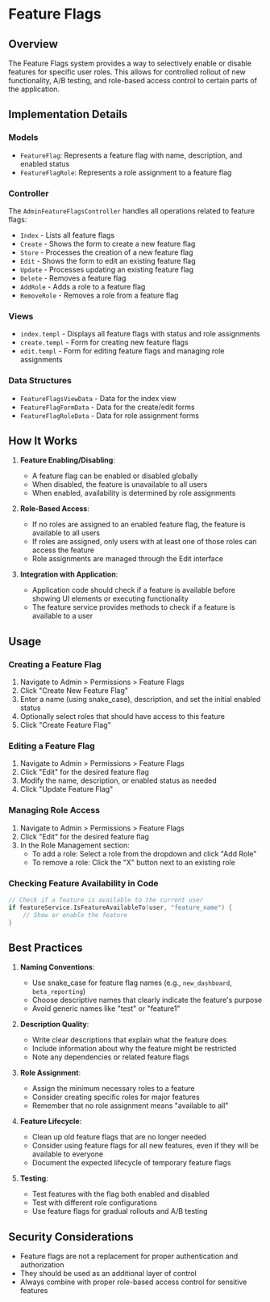 # Feature Flags

## Overview
The Feature Flags system provides a way to selectively enable or disable features for specific user roles. This allows for controlled rollout of new functionality, A/B testing, and role-based access control to certain parts of the application.

## Implementation Details

### Models
- `FeatureFlag`: Represents a feature flag with name, description, and enabled status
- `FeatureFlagRole`: Represents a role assignment to a feature flag

### Controller
The `AdminFeatureFlagsController` handles all operations related to feature flags:
- `Index` - Lists all feature flags
- `Create` - Shows the form to create a new feature flag
- `Store` - Processes the creation of a new feature flag
- `Edit` - Shows the form to edit an existing feature flag
- `Update` - Processes updating an existing feature flag
- `Delete` - Removes a feature flag
- `AddRole` - Adds a role to a feature flag
- `RemoveRole` - Removes a role from a feature flag

### Views
- `index.templ` - Displays all feature flags with status and role assignments
- `create.templ` - Form for creating new feature flags
- `edit.templ` - Form for editing feature flags and managing role assignments

### Data Structures
- `FeatureFlagsViewData` - Data for the index view
- `FeatureFlagFormData` - Data for the create/edit forms
- `FeatureFlagRoleData` - Data for role assignment forms

## How It Works

1. **Feature Enabling/Disabling**:
   - A feature flag can be enabled or disabled globally
   - When disabled, the feature is unavailable to all users
   - When enabled, availability is determined by role assignments

2. **Role-Based Access**:
   - If no roles are assigned to an enabled feature flag, the feature is available to all users
   - If roles are assigned, only users with at least one of those roles can access the feature
   - Role assignments are managed through the Edit interface

3. **Integration with Application**:
   - Application code should check if a feature is available before showing UI elements or executing functionality
   - The feature service provides methods to check if a feature is available to a user

## Usage

### Creating a Feature Flag
1. Navigate to Admin > Permissions > Feature Flags
2. Click "Create New Feature Flag"
3. Enter a name (using snake_case), description, and set the initial enabled status
4. Optionally select roles that should have access to this feature
5. Click "Create Feature Flag"

### Editing a Feature Flag
1. Navigate to Admin > Permissions > Feature Flags
2. Click "Edit" for the desired feature flag
3. Modify the name, description, or enabled status as needed
4. Click "Update Feature Flag"

### Managing Role Access
1. Navigate to Admin > Permissions > Feature Flags
2. Click "Edit" for the desired feature flag
3. In the Role Management section:
   - To add a role: Select a role from the dropdown and click "Add Role"
   - To remove a role: Click the "X" button next to an existing role

### Checking Feature Availability in Code
```go
// Check if a feature is available to the current user
if featureService.IsFeatureAvailableTo(user, "feature_name") {
    // Show or enable the feature
}
```

## Best Practices

1. **Naming Conventions**:
   - Use snake_case for feature flag names (e.g., `new_dashboard`, `beta_reporting`)
   - Choose descriptive names that clearly indicate the feature's purpose
   - Avoid generic names like "test" or "feature1"

2. **Description Quality**:
   - Write clear descriptions that explain what the feature does
   - Include information about why the feature might be restricted
   - Note any dependencies or related feature flags

3. **Role Assignment**:
   - Assign the minimum necessary roles to a feature
   - Consider creating specific roles for major features
   - Remember that no role assignment means "available to all"

4. **Feature Lifecycle**:
   - Clean up old feature flags that are no longer needed
   - Consider using feature flags for all new features, even if they will be available to everyone
   - Document the expected lifecycle of temporary feature flags

5. **Testing**:
   - Test features with the flag both enabled and disabled
   - Test with different role configurations
   - Use feature flags for gradual rollouts and A/B testing

## Security Considerations
- Feature flags are not a replacement for proper authentication and authorization
- They should be used as an additional layer of control
- Always combine with proper role-based access control for sensitive features 
